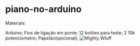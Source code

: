 # piano-no-arduino

Materiais:

Arduino;
Fios de ligação em ponte;
12 botões para teste;
2 10k potenciometro;
Papelão(opicional);
![Mighty Wluff](https://github.com/user-attachments/assets/f41663dd-545e-45c7-819f-042ecd468da3)
